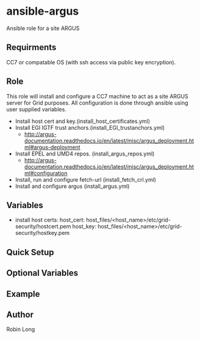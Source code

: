 # ansible-argus
Ansible role for a site ARGUS

Requirments
-----------

CC7 or compatable OS (with ssh access via public key encryption).

Role
-----------

This role will install and configure a CC7 machine to act as a site ARGUS server for Grid purposes.  All configuration is done through ansible using user supplied variables.

* Install host cert and key.(install_host_certificates.yml)
* Install EGI IGTF trust anchors.(install_EGI_trustanchors.yml)
  * http://argus-documentation.readthedocs.io/en/latest/misc/argus_deployment.html#argus-deployment
* Install EPEL and UMD4 repos. (install_argus_repos.yml)
  * http://argus-documentation.readthedocs.io/en/latest/misc/argus_deployment.html#configuration
* Install, run and configure  fetch-url (install_fetch_crl.yml)
* Install and configure argus (install_argus.yml)

Variables
-----------

* install host certs:
host_cert: host_files/<host_name>/etc/grid-security/hostcert.pem
host_key: host_files/<host_name>/etc/grid-security/hostkey.pem



Quick Setup
-----------

Optional Variables
-------------



Example
------------



Author
------------
Robin Long